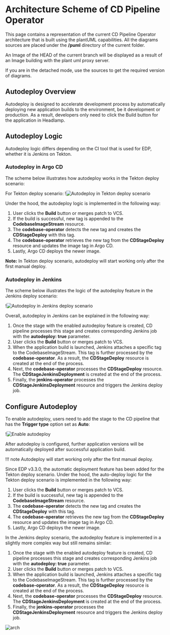 # Architecture Scheme of CD Pipeline Operator

This page contains a representation of the current CD Pipeline Operator architecture that is built using the plantUML capabilities.
All the diagrams sources are placed under the **/puml** directory of the current folder.

An Image of the HEAD of the current branch will be displayed as a result of an Image building with the plant uml proxy server.

If you are in the detached mode, use the sources to get the required version of diagrams.



## Autodeploy Overview

Autodeploy is designed to accelerate development process by automatically deploying new application builds to the environment, be it development or production. As a result, developers only need to click the Build button for the application in Headlamp.

## Autodeploy Logic

Autodeploy logic differs depending on the CI tool that is used for EDP, whether it is Jenkins on Tekton.

### Autodeploy in Argo CD

The scheme below illustrates how autodeploy works in the Tekton deploy scenario:

  For Tekton deploy scenario:
  !![Autodeploy in Tekton deploy scenario](../assets/headlamp-user-guide/autodeploy_argo_cd.png "Autodeploy in Tekton deploy scenario")


Under the hood, the autodeploy logic is implemented in the following way:

1. User clicks the **Build** button or merges patch to VCS.
2. If the build is successful, new tag is appended to the **CodebaseImageStream** resource.
3. The **codebase-operator** detects the new tag and creates the **CDStageDeploy** with this tag.
4. The **codebase-operator** retrieves the new tag from the **CDStageDeploy** resource and updates the image tag in Argo CD.
5. Lastly, Argo CD deploys the newer image.

**Note:**  In Tekton deploy scenario, autodeploy will start working only after the first manual deploy.


### Autodeploy in Jenkins


The scheme below illustrates the logic of the autodeploy feature in the Jenkins deploy scenario:

!![Autodeploy in Jenkins deploy scenario](../assets/headlamp-user-guide/autodeploy_jenkins.png "Autodeploy in Jenkins deploy scenario")

Overall, autodeploy in Jenkins can be explained in the following way:

1. Once the stage with the enabled autodeploy feature is created, CD pipeline processes this stage and creates corresponding Jenkins job with the **autodeploy: true** parameter.
2. User clicks the **Build** button or merges patch to VCS.
3. When the application build is launched, Jenkins attaches a specific tag to the CodebaseImageStream. This tag is further processed by the **codebase-operator**. As a result, the **CDStageDeploy** resource is created at the end of the process.
4. Next, the **codebase-operator** processes the **CDStageDeploy** resource. The **CDStageJenkinsDeployment** is created at the end of the process.
5. Finally, the **jenkins-operator** processes the **CDStageJenkinsDeployment** resource and triggers the Jenkins deploy job.

## Configure Autodeploy

To enable autodeploy, users need to add the stage to the CD pipeline that has the **Trigger type** option set as **Auto**:

  !![Enable autodeploy](../assets/operator-guide/headlamp-autodeploy-option.png "Enable autodeploy")

After autodeploy is configured, further application versions will be automatically deployed after successful application build.

!!! note
    Autodeploy will start working only after the first manual deploy.


















































Since EDP v3.3.0, the automatic deployment feature has been added for the Tekton deploy scenario. Under the hood, the auto-deploy logic for the Tekton deploy scenario is implemented in the following way:

  1. User clicks the **Build** button or merges patch to VCS.
  2. If the build is successful, new tag is appended to the **CodebaseImageStream** resource.
  3. The **codebase-operator** detects the new tag and creates the **CDStageDeploy** with this tag.
  4. The **codebase-operator** retrieves the new tag from the **CDStageDeploy** resource and updates the image tag in Argo CD.
  5. Lastly, Argo CD deploys the newer image.

In the Jenkins deploy scenario, the autodeploy feature is implemented in a slightly more complex way but still remains similar:

  1. Once the stage with the enabled autodeploy feature is created, CD pipeline processes this stage and creates corresponding Jenkins job with the **autodeploy: true** parameter.
  2. User clicks the **Build** button or merges patch to VCS.
  3. When the application build is launched, Jenkins attaches a specific tag to the CodebaseImageStream. This tag is further processed by the **codebase-operator**. As a result, the **CDStageDeploy** resource is created at the end of the process.
  4. Next, the **codebase-operator** processes the **CDStageDeploy** resource. The **CDStageJenkinsDeployment** is created at the end of the process.
  5. Finally, the **jenkins-operator** processes the **CDStageJenkinsDeployment** resource and triggers the Jenkins deploy job.

![arch](https://www.plantuml.com/plantuml/proxy?src=https://raw.githubusercontent.com/epam/edp-cd-pipeline-operator/master/docs/puml/arch.puml)
